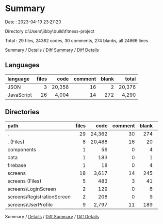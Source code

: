 # Summary

Date : 2023-04-19 23:27:20

Directory c:\\Users\\jibby\\build\\fitness-project

Total : 29 files,  24362 codes, 30 comments, 274 blanks, all 24666 lines

Summary / [Details](details.md) / [Diff Summary](diff.md) / [Diff Details](diff-details.md)

## Languages
| language | files | code | comment | blank | total |
| :--- | ---: | ---: | ---: | ---: | ---: |
| JSON | 3 | 20,358 | 16 | 2 | 20,376 |
| JavaScript | 26 | 4,004 | 14 | 272 | 4,290 |

## Directories
| path | files | code | comment | blank | total |
| :--- | ---: | ---: | ---: | ---: | ---: |
| . | 29 | 24,362 | 30 | 274 | 24,666 |
| . (Files) | 8 | 20,488 | 16 | 20 | 20,524 |
| components | 1 | 56 | 0 | 4 | 60 |
| data | 1 | 183 | 0 | 1 | 184 |
| firebase | 1 | 18 | 0 | 4 | 22 |
| screens | 18 | 3,617 | 14 | 245 | 3,876 |
| screens (Files) | 5 | 483 | 3 | 41 | 527 |
| screens\\LoginScreen | 2 | 129 | 0 | 6 | 135 |
| screens\\RegistrationScreen | 2 | 208 | 0 | 9 | 217 |
| screens\\UserProfile | 9 | 2,797 | 11 | 189 | 2,997 |

Summary / [Details](details.md) / [Diff Summary](diff.md) / [Diff Details](diff-details.md)